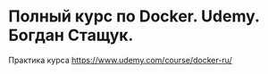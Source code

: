 # Полный курс по Docker. Udemy. Богдан Стащук.
Практика курса https://www.udemy.com/course/docker-ru/
